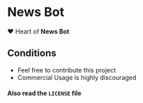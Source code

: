 # News Bot

❤️ Heart of **News Bot**

## Conditions

-   Feel free to contribute this project
-   Commercial Usage is highly discouraged

#### Also read the `LICENSE` file
